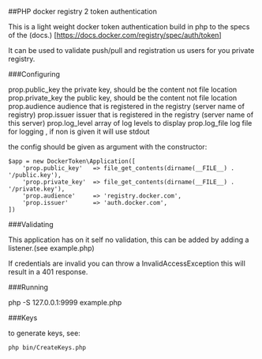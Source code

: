 ##PHP docker registry 2 token authentication

This is a light weight docker token authentication build in php to the specs of the (docs.) [https://docs.docker.com/registry/spec/auth/token]

It can be used to validate push/pull and registration us users for you private registry.

###Configuring

prop.public_key     the private key, should be the content not file location
prop.private_key    the public key, should be the content not file location
prop.audience       audience that is registered in the registry (server name of registry)
prop.issuer         issuer that is registered in the registry (server name of this server)
prop.log_level      array of log levels to display
prop.log_file       log file for logging , if non is given it will use stdout

the config should be given as argument with the constructor:

```
$app = new DockerToken\Application([
    'prop.public_key'   => file_get_contents(dirname(__FILE__) . '/public.key'),
    'prop.private_key'  => file_get_contents(dirname(__FILE__) . '/private.key'),
    'prop.audience'     => 'registry.docker.com',
    'prop.issuer'       => 'auth.docker.com',
])
```

###Validating

This application has on it self no validation, this can be added by adding a listener.(see example.php)

If credentials are invalid you can throw a InvalidAccessException this will result in a 401 response.

###Running

php -S 127.0.0.1:9999 example.php

###Keys

to generate keys, see:

```
php bin/CreateKeys.php 
```
